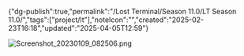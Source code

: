 
{"dg-publish":true,"permalink":"/Lost Terminal/Season 11.0/LT Season 11.0/","tags":["project/lt"],"noteIcon":"","created":"2025-02-23T16:18","updated":"2025-04-05T12:59"}



![Screenshot_20230109_082506.png](/img/user/Screenshot_20230109_082506.png)

 